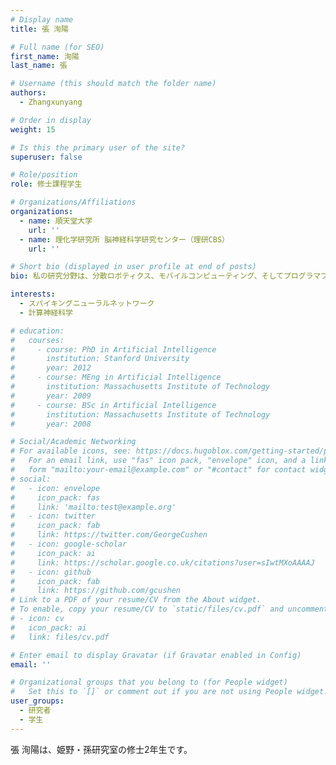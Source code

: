 ```yaml
---
# Display name
title: 張 洵陽

# Full name (for SEO)
first_name: 洵陽
last_name: 張

# Username (this should match the folder name)
authors:
  - Zhangxunyang

# Order in display
weight: 15

# Is this the primary user of the site?
superuser: false

# Role/position
role: 修士課程学生

# Organizations/Affiliations
organizations:
  - name: 順天堂大学
    url: ''
  - name: 理化学研究所 脳神経科学研究センター（理研CBS）
    url: ''

# Short bio (displayed in user profile at end of posts)
bio: 私の研究分野は、分散ロボティクス、モバイルコンピューティング、そしてプログラマブルマターです。

interests:
  - スパイキングニューラルネットワーク
  - 計算神経科学

# education:
#   courses:
#     - course: PhD in Artificial Intelligence
#       institution: Stanford University
#       year: 2012
#     - course: MEng in Artificial Intelligence
#       institution: Massachusetts Institute of Technology
#       year: 2009
#     - course: BSc in Artificial Intelligence
#       institution: Massachusetts Institute of Technology
#       year: 2008

# Social/Academic Networking
# For available icons, see: https://docs.hugoblox.com/getting-started/page-builder/#icons
#   For an email link, use "fas" icon pack, "envelope" icon, and a link in the
#   form "mailto:your-email@example.com" or "#contact" for contact widget.
# social:
#   - icon: envelope
#     icon_pack: fas
#     link: 'mailto:test@example.org'
#   - icon: twitter
#     icon_pack: fab
#     link: https://twitter.com/GeorgeCushen
#   - icon: google-scholar
#     icon_pack: ai
#     link: https://scholar.google.co.uk/citations?user=sIwtMXoAAAAJ
#   - icon: github
#     icon_pack: fab
#     link: https://github.com/gcushen
# Link to a PDF of your resume/CV from the About widget.
# To enable, copy your resume/CV to `static/files/cv.pdf` and uncomment the lines below.
# - icon: cv
#   icon_pack: ai
#   link: files/cv.pdf

# Enter email to display Gravatar (if Gravatar enabled in Config)
email: ''

# Organizational groups that you belong to (for People widget)
#   Set this to `[]` or comment out if you are not using People widget.
user_groups:
  - 研究者
  - 学生
---
```


張 洵陽は、姫野・孫研究室の修士2年生です。

